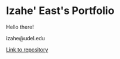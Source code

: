 <html>
    <head>
    </head>
    <body>
        <!-- Top -->
        <h1>Izahe' East's Portfolio</h1>
        <p>Hello there!</p>
        <p>izahe@udel.edu</p>
        <a href = "https://github.com/Izahe/Portfolio"> Link to repository </a>
    </body>
</html>
